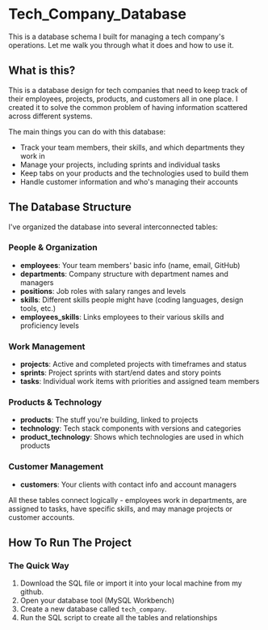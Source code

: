 # Tech_Company_Database

This is a database schema I built for managing a tech company's operations. Let me walk you through what it does and how to use it.

## What is this?

This is a database design for tech companies that need to keep track of their employees, projects, products, and customers all in one place. I created it to solve the common problem of having information scattered across different systems.

The main things you can do with this database:
- Track your team members, their skills, and which departments they work in
- Manage your projects, including sprints and individual tasks
- Keep tabs on your products and the technologies used to build them
- Handle customer information and who's managing their accounts

## The Database Structure

I've organized the database into several interconnected tables:

### People & Organization
- **employees**: Your team members' basic info (name, email, GitHub)
- **departments**: Company structure with department names and managers
- **positions**: Job roles with salary ranges and levels
- **skills**: Different skills people might have (coding languages, design tools, etc.)
- **employees_skills**: Links employees to their various skills and proficiency levels

### Work Management
- **projects**: Active and completed projects with timeframes and status
- **sprints**: Project sprints with start/end dates and story points
- **tasks**: Individual work items with priorities and assigned team members

### Products & Technology
- **products**: The stuff you're building, linked to projects
- **technology**: Tech stack components with versions and categories
- **product_technology**: Shows which technologies are used in which products

### Customer Management
- **customers**: Your clients with contact info and account managers

All these tables connect logically - employees work in departments, are assigned to tasks, have specific skills, and may manage projects or customer accounts.

## How To Run The Project

### The Quick Way
1. Download the SQL file or import it into your local machine from my github.
2. Open your database tool (MySQL Workbench)
3. Create a new database called `tech_company`.
4. Run the SQL script to create all the tables and relationships


